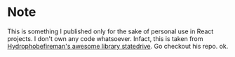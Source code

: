 # Note
This is something I published only for the sake of personal use in React projects. I don't own any code whatsoever. Infact, this is taken from [Hydrophobefireman's awesome library statedrive](https://github.com/hydrophobefireman/statedrive). Go checkout his repo. ok.